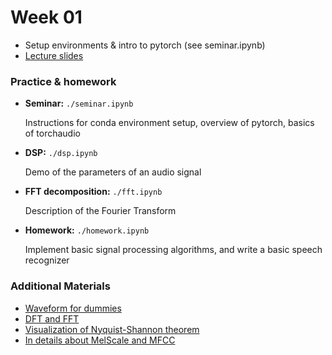 # Week 01 

* Setup environments & intro to pytorch (see seminar.ipynb)
* [Lecture slides](https://docs.google.com/presentation/d/1n9E5w7KbKMwuWjFt4-aHLwVhXCURJPaxeSRybLFvPRU/edit?usp=sharing)

### Practice & homework
* __Seminar:__ `./seminar.ipynb` 

    Instructions for conda environment setup, overview of pytorch, basics of torchaudio
* __DSP:__ `./dsp.ipynb` 

    Demo of the parameters of an audio signal
* __FFT decomposition:__ `./fft.ipynb` 

    Description of the Fourier Transform
* __Homework:__ `./homework.ipynb` 

    Implement basic signal processing algorithms, and write a basic speech recognizer

### Additional Materials
* [Waveform for dummies](https://pudding.cool/2018/02/waveforms/)
* [DFT and FFT](http://www.robots.ox.ac.uk/~sjrob/Teaching/SP/l7.pdf)
* [Visualization of Nyquist-Shannon theorem](http://195.134.76.37/applets/AppletNyquist/Appl_Nyquist2.html)
* [In details about MelScale and MFCC](http://practicalcryptography.com/miscellaneous/machine-learning/guide-mel-frequency-cepstral-coefficients-mfccs/)